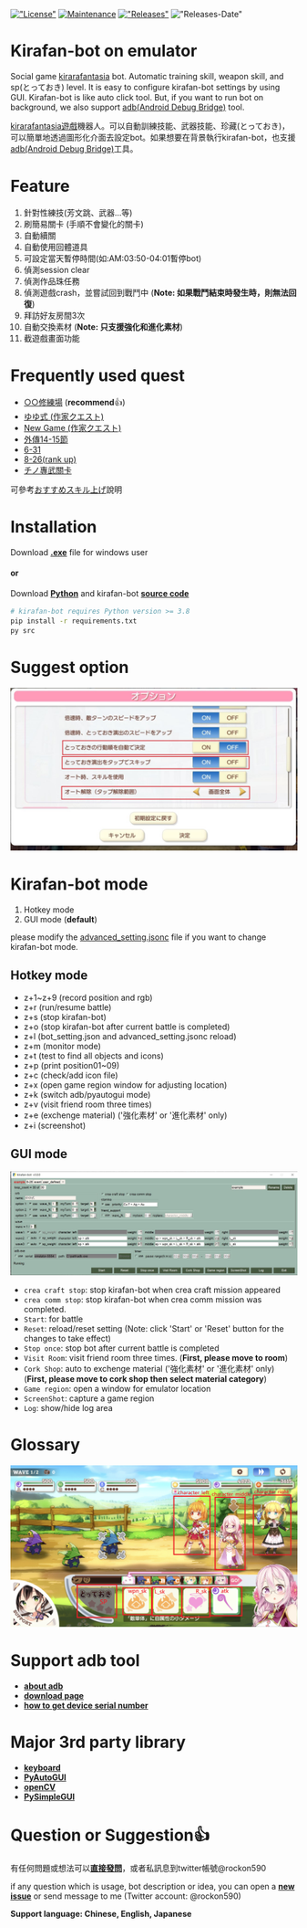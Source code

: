 [!["License"](https://img.shields.io/github/license/smallbomb/kirafan-bot.svg?color=informational&style=plastic)](https://github.com/smallbomb/kirafan-bot/blob/master/LICENSE)
[![Maintenance](https://img.shields.io/badge/Maintained%3F-yes-green.svg?style=plastic)](https://github.com/smallbomb/kirafan-bot/graphs/commit-activity)
[!["Releases"](https://img.shields.io/github/v/release/smallbomb/kirafan-bot.svg?color=success&style=plastic)](https://github.com/smallbomb/kirafan-bot/releases)
!["Releases-Date"](https://img.shields.io/github/release-date/smallbomb/kirafan-bot.svg?style=plastic)

# Kirafan-bot on emulator
Social game [kirarafantasia](https://kirarafantasia.com/) bot. Automatic training skill, weapon skill, and sp(とっておき) level. It is easy to configure kirafan-bot settings by using GUI. Kirafan-bot is like auto click tool. But, if you want to run bot on background, we also support [adb(Android Debug Bridge)](#support-adb-tool) tool.  

[kirarafantasia遊戲](https://kirarafantasia.com/)機器人。可以自動訓練技能、武器技能、珍藏(とっておき)，可以簡單地透過圖形化介面去設定bot。如果想要在背景執行kirafan-bot，也支援[adb(Android Debug Bridge)](#support-adb-tool)工具。

# Feature
1. 針對性練技(芳文跳、武器...等)
2. 刷簡易關卡 (手順不會變化的關卡)
3. 自動續關
4. 自動使用回體道具
5. 可設定當天暫停時間(如:AM:03:50-04:01暫停bot)
6. 偵測session clear
7. 偵測作品珠任務
8. 偵測遊戲crash，並嘗試回到戰鬥中 (**Note: 如果戰鬥結束時發生時，則無法回復**)
9. 拜訪好友房間3次
10. 自動交換素材 (**Note: 只支援強化和進化素材**)
11. 截遊戲畫面功能

# Frequently used quest
* [○○修練場](https://wiki.kirafan.moe/#/questlibrary/3502) (**recommend**👍)
* [ゆゆ式 (作家クエスト)](https://wiki.kirafan.moe/#/quest/5004290)
* [New Game (作家クエスト)](https://wiki.kirafan.moe/#/quest/5001270)
* [外傳14-15節](https://wiki.kirafan.moe/#/quest/1108640)
* [6-31](https://wiki.kirafan.moe/#/quest/1106310)
* [8-26(rank up)](https://wiki.kirafan.moe/#/quest/1108261)
* [チノ專武關卡](https://wiki.kirafan.moe/#/quest/43001200)

可參考[おすすめスキル上げ](https://wikiwiki.jp/kirarafan/%E3%81%8A%E3%81%99%E3%81%99%E3%82%81%E3%82%B9%E3%82%AD%E3%83%AB%E4%B8%8A%E3%81%92)說明


# Installation
Download [**.exe**](https://github.com/smallbomb/kirafan-bot/releases) file for windows user   
#### or
Download [**Python**](https://www.python.org/) and kirafan-bot [**source code**](https://github.com/smallbomb/kirafan-bot/releases)
```bash
# kirafan-bot requires Python version >= 3.8
pip install -r requirements.txt
py src
```

# Suggest option
!["game_option"](./tutorial_img/option.jpg)

# Kirafan-bot mode
1. Hotkey mode
2. GUI mode (**default**)

please modify the [advanced_setting.jsonc](./advanced_setting.jsonc) file if you want to change kirafan-bot mode.

## Hotkey mode
* z+1~z+9 (record position and rgb)
* z+r (run/resume battle)
* z+s (stop kirafan-bot)
* z+o (stop kirafan-bot after current battle is completed)
* z+l (bot_setting.json and advanced_setting.jsonc reload)
* z+m (monitor mode)
* z+t (test to find all objects and icons)
* z+p (print position01~09)
* z+c (check/add icon file)
* z+x (open game region window for adjusting location)
* z+k (switch adb/pyautogui mode)
* z+v (visit friend room three times)
* z+e (exchenge material) ('強化素材' or '進化素材' only)
* z+i (screenshot)

## GUI mode
!["gui_image"](./tutorial_img/gui.jpg)  

* `crea craft stop`: stop kirafan-bot when crea craft mission appeared
* `crea comm stop`: stop kirafan-bot when crea comm mission was completed.
* `Start`: for battle
* `Reset`: reload/reset setting (Note: click 'Start' or 'Reset' button for the changes to take effect)
* `Stop once`: stop bot after current battle is completed
* `Visit Room`: visit friend room three times. (**First, please move to room**)
* `Cork Shop`: auto to exchenge material ('強化素材' or '進化素材' only) (**First, please move to cork shop then select material category**)
* `Game region`: open a window for emulator location
* `ScreenShot`: capture a game region
* `Log`: show/hide log area

# Glossary
!["naming"](./tutorial_img/naming.jpg)

# Support adb tool
* [**about adb**](https://developer.android.com/studio/command-line/adb)
* [**download page**](https://developer.android.com/studio/releases/platform-tools)
* [**how to get device serial number**](https://developer.android.com/studio/command-line/adb#directingcommands)

# Major 3rd party library
* [**keyboard**](https://pypi.org/project/keyboard/)
* [**PyAutoGUI**](https://pypi.org/project/PyAutoGUI/)
* [**openCV**](https://pypi.org/project/opencv-python/)
* [**PySimpleGUI**](https://pypi.org/project/PySimpleGUI/)

# Question or Suggestion👍
有任何問題或想法可以[**直接發問**](https://github.com/smallbomb/kirafan-bot/issues)，或者私訊息到twitter帳號@rockon590

if any question which is usage, bot description or idea, you can open a [**new issue**](https://github.com/smallbomb/kirafan-bot/issues) or send message to me (Twitter account: @rockon590)

**Support language: Chinese, English, Japanese** 
